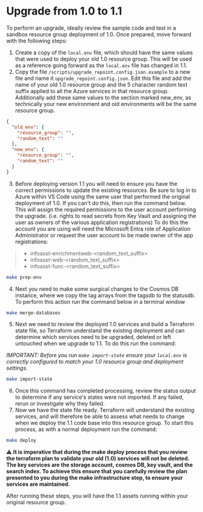 # Upgrade from 1.0 to 1.1

To perform an upgrade, ideally review the sample code and test in a sandbox resource group deployment of 1.0. Once prepared, move forward with the following steps:

1. Create a copy of the `local.env` file, which should have the same values that were used to deploy your old 1.0 resource group. This will be used as a reference going forward as the `local.env` file has changed in 1.1.
2. Copy the file `/scripts/upgrade_repoint.config.json.example` to a new file and name it `upgrade_repoint.config.json`. Edit this file and add the name of your old 1.0 resource group and the 5 character random text suffix applied to all the Azure services in that resource group. Additionally add these same values to the section marked new_env, as technically your new environment and old environments will be the same resource group.

```json
{
  "old_env": {
    "resource_group": "",
    "random_text": ""
  },
  "new_env": {
    "resource_group": "",
    "random_text": ""
  }
}
```

3. Before deploying version 1.1 you will need to ensure you have the correct permissions to update the existing resources. Be sure to log in to Azure within VS Code using the same user that performed the original deployment of 1.0. If you can't do this, then run the command below. This will assign the required permissions to the user account performing the upgrade. (i.e. rights to read secrets from Key Vault and assigning the user as owners of the various application registrations) To do this the account you are using will need the Microsoft Entra role of Application Administrator or request the user account to be made owner of the app registrations:

> - infoasst-enrichmentweb-<random_text_suffix>
> - infoasst-web-<random_text_suffix>
> - infoasst-func-<random_text_suffix>

```bash
make prep-env
```

4. Next you need to make some surgical changes to the Cosmos DB instance, where we copy the tag arrays from the tagsdb to the statusdb. To perform this action run the command below in a terminal window

```bash
make merge-databases
```

5. Next we need to review the deployed 1.0 services and build a Terraform state file, so Terraform understand the existing deployment and can determine which services need to be upgraded, deleted or left untouched when we upgrade to 1.1. To do this run the command:

_IMPORTANT: Before you run `make import-state` ensure your `local.env` is correctly configured to match your 1.0 resource group and deployment settings._

```bash
make import-state
```

6. Once this command has completed processing, review the status output to determine if any service's states were not imported. If any failed, rerun or investigate why they failed.
7. Now we have the state file ready. Terraform will understand the existing services, and will therefore be able to assess what needs to change when we deploy the 1.1 code base into this resource group. To start this process, as with a normal deployment run the command:

```bash
make deploy
```

:warning: **It is imperative that during the make deploy process that you review the terraform plan to validate your old (1.0) services will not be deleted. The key services are the storage account, cosmos DB, key vault, and the search index. To achieve this ensure that you carefully review the plan presented to you during the make infrastructure step, to ensure your services are maintained.**

After running these steps, you will have the 1.1 assets running within your original resource group.

